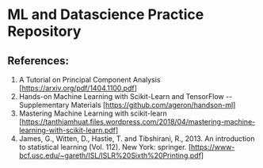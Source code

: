 # ML and Datascience Practice Repository

## References:
1. A Tutorial on Principal Component Analysis [https://arxiv.org/pdf/1404.1100.pdf]
2. Hands-on Machine Learning with Scikit-Learn and TensorFlow -- Supplementary Materials [https://github.com/ageron/handson-ml]
3. Mastering Machine Learning with scikit-learn [https://tanthiamhuat.files.wordpress.com/2018/04/mastering-machine-learning-with-scikit-learn.pdf]
4. James, G., Witten, D., Hastie, T. and Tibshirani, R., 2013. An introduction to statistical learning (Vol. 112). New York: springer. [https://www-bcf.usc.edu/~gareth/ISL/ISLR%20Sixth%20Printing.pdf]
